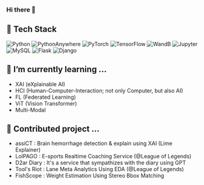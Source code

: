 ### Hi there 👋


## 🔭 Tech Stack
![Python](https://img.shields.io/badge/Python-3776AB?style=flat-square&logo=python&logoColor=white)
![PythonAnywhere](https://img.shields.io/badge/PythonAnywhere-FFD43B?style=flat-square&logo=python&logoColor=white)
![PyTorch](https://img.shields.io/badge/PyTorch-F26926?style=flat-square&logo=pytorch&logoColor=white)
![TensorFlow](https://img.shields.io/badge/TensorFlow-FF6F00?style=flat-square&logo=tensorflow&logoColor=white)
![WandB](https://img.shields.io/badge/WandB-yellow?style=flat-square&logo=weights-and-biases&logoColor=white)
![Jupyter](https://img.shields.io/badge/Jupyter-F37626?style=flat-square&logo=jupyter&logoColor=white)
![MySQL](https://img.shields.io/badge/MySQL-4479A1?style=flat-square&logo=mysql&logoColor=white)
![Flask](https://img.shields.io/badge/Flask-000000?style=flat-square&logo=flask&logoColor=white)
![Django](https://img.shields.io/badge/Django-092E20?style=flat-square&logo=django&logoColor=white)

## 🌱 I’m currently learning ...

  * XAI (eXplainable AI)
  * HCI (Human-Computer-Interaction; not only Computer, but also AI)
  * FL (Federated Learning)
  * ViT (Vision Transformer)
  * Multi-Modal 

## 👯 Contributed project ...

  * assiCT : Brain hemorrhage detection & explain using XAI (Lime Explainer)
  * LolPAGO : E-sports Realtime Coaching Service (@League of Legends)
  * D2ar Diary : It's a service that sympathizes with the diary using GPT
  * Tool's Riot : Lane Meta Analytics Using EDA (@League of Legends)
  * FishScope : Weight Estimation Using Stereo Bbox Matching
    
<!--
**hanueluni1106/hanueluni1106** is a ✨ _special_ ✨ repository because its `README.md` (this file) appears on your GitHub profile.

Here are some ideas to get you started:

- 🔭 I’m currently working on ...
- 🌱 I’m currently learning ...
- 👯 I’m looking to collaborate on ...
- 🤔 I’m looking for help with ...
- 💬 Ask me about ...
- 📫 How to reach me: ...
- 😄 Pronouns: ...
- ⚡ Fun fact: ...
-->
